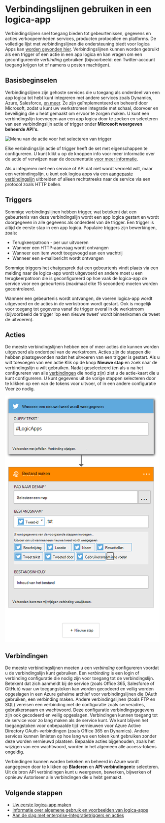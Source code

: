 <properties
    pageTitle="Overzicht van de logica Apps verbindingslijnen | Microsoft Azure"
    description="Overzicht van verbindingslijnen die kunnen worden gebruikt in een app logica"
    services=""
    documentationCenter="" 
    authors="jeffhollan"
    manager="erikre"
    editor=""
    tags="connectors"/>

<tags
   ms.service="logic-apps"
   ms.devlang="na"
   ms.topic="article"
   ms.tgt_pltfrm="na"
   ms.workload="na" 
   ms.date="07/15/2016"
   ms.author="jehollan"/>

# <a name="using-connectors-in-a-logic-app"></a>Verbindingslijnen gebruiken in een logica-app

Verbindingslijnen snel toegang bieden tot gebeurtenissen, gegevens en acties verkoopeenheden services, producten protocollen en platforms.  De volledige lijst met verbindingslijnen die ondersteuning biedt voor logica Apps kan [worden gevonden hier](apis-list.md).  Verbindingslijnen kunnen worden gebruikt als een trigger of een actie in een app logica en kan vragen om een geconfigureerde *verbinding* gebruiken (bijvoorbeeld: een Twitter-account toegang krijgen tot of namens u posten machtigen).

## <a name="basics"></a>Basisbeginselen

Verbindingslijnen zijn gehoste services die u toegang als onderdeel van een app logica tot hebt kunt integreren met andere services zoals Dynamics, Azure, Salesforce, [en meer](apis-list.md).  Ze zijn geïmplementeerd en beheerd door Microsoft, zodat u kunt uw werkstromen integratie met schaal, doorvoer en beveiliging die u hebt gemaakt om ervoor te zorgen maken.  U kunt een verbindingslijn toevoegen aan een app logica door te zoeken en selecteren van een verbindingslijn actie of trigger onder **Microsoft weergeven beheerde API's**.

![Menu van de actie voor het selecteren van trigger][1]

Elke verbindingslijn actie of trigger heeft de set met eigenschappen te configureren.  U kunt klikt u op de knoppen info voor meer informatie over de actie of verwijzen naar de documentatie [voor meer informatie](apis-list.md).

Als u integreren met een service of API dat niet wordt vermeld wilt, maar een verbindingslijn, u kunt ook logica apps via een [aangepaste verbindingslijn](../app-service-logic/app-service-logic-create-api-app.md) uitbreiden of alleen rechtstreeks naar de service via een protocol zoals HTTP bellen.

## <a name="triggers"></a>Triggers

Sommige verbindingslijnen hebben trigger, wat betekent dat een gebeurtenis van deze verbindingslijn wordt een app logica gestart en wordt doorgegeven in alle gegevens als onderdeel van de trigger.  Een trigger is altijd de eerste stap in een app logica.  Populaire triggers zijn bewerkingen, zoals:
 
 * Terugkeerpatroon - per uur uitvoeren
 * Wanneer een HTTP-aanvraag wordt ontvangen
 * Wanneer een item wordt toegevoegd aan een wachtrij
 * Wanneer een e-mailbericht wordt ontvangen
 
Sommige triggers het chatgesprek dat een gebeurtenis vindt plaats via een melding naar de logica-app wordt uitgevoerd en andere moet u een terugkeerpatroon die is geconfigureerd op hoe vaak de logica-app de service voor een gebeurtenis (maximaal elke 15 seconden) moeten worden gecontroleerd.  

Wanneer een gebeurtenis wordt ontvangen, de voeren logica-app wordt uitgevoerd en de acties in de werkstroom wordt gestart.  Ook is mogelijk voor toegang tot gegevens vanaf de trigger overal in de werkstroom (bijvoorbeeld de trigger 'op een nieuwe tweet' wordt binnenkomen de tweet de uitvoeren).

## <a name="actions"></a>Acties

De meeste verbindingslijnen hebben een of meer acties die kunnen worden uitgevoerd als onderdeel van de werkstroom.  Acties zijn de stappen die hebben plaatsgevonden nadat het uitvoeren van een trigger is gestart.  Als u wilt toevoegen van een actie Klik op de knop **Nieuwe stap** en zoek naar de verbindingslijn u wilt gebruiken.  Nadat geselecteerd (en als u na het configureren van alle [verbindingen](#connections) die nodig zijn) ziet u de actie-kaart die u kunt configureren.  U kunt gegevens uit de vorige stappen selecteren door te klikken op een van de tokens voor uitvoer, of in een andere configuratie Voer zo nodig.

![De actie van een verbindingslijn configureren][2]

## <a name="connections"></a>Verbindingen

De meeste verbindingslijnen moeten u een *verbinding* configureren voordat u de verbindingslijn kunt gebruiken.  Een *verbinding* is een login of verbinding configuratie die nodig zijn voor toegang tot de verbindingslijn.  Betekent dat zich aanmeldt bij de service (zoals Office 365, Salesforce of GitHub) waar uw toegangstoken kan worden gecodeerd en veilig worden opgeslagen in een Azure geheime archief voor verbindingslijnen die OAuth gebruiken, een verbinding maken.  Andere verbindingslijnen (zoals FTP en SQL) vereisen een verbinding met de configuratie zoals serveradres, gebruikersnaam en wachtwoord.  Deze configuratie verbindingsgegevens zijn ook gecodeerd en veilig opgeslagen.  Verbindingen kunnen toegang tot de service voor zo lang maken als de service kunt.  We kunt blijven het toegangstoken voor onbepaalde tijd vernieuwen voor Azure Active Directory OAuth-verbindingen (zoals Office 365 en Dynamics).  Andere services kunnen limieten op hoe lang we een token kunt gebruiken zonder deze worden vernieuwd plaatsen.  Bepaalde acties bijgehouden, zoals het wijzigen van een wachtwoord, worden in het algemeen alle access-tokens ongeldig.  

Verbindingen kunnen worden bekeken en beheerd in Azure wordt aangegeven door te klikken op **Bladeren** en **API verbindingen**te selecteren.  Uit de bron API verbindingen kunt u weergeven, bewerken, bijwerken of opnieuw Autoriseer alle verbindingen die u hebt gemaakt.

## <a name="next-steps"></a>Volgende stappen

- [Uw eerste logica-app maken](../app-service-logic/app-service-logic-create-a-logic-app.md)
- [Informatie over algemene gebruik en voorbeelden van logica-apps](../app-service-logic/app-service-logic-examples-and-scenarios.md)
- [Aan de slag met enterprise-Integratietriggers en acties](../app-service-logic/app-service-logic-enterprise-integration-overview.md)

<!--Image References -->
[1]: ./media/connectors-overview/addAction.png
[2]: ./media/connectors-overview/configureAction.png